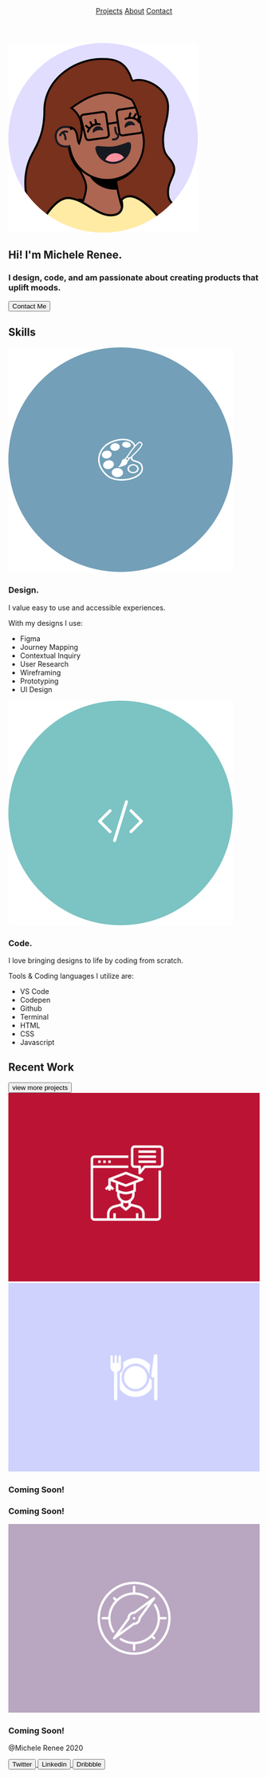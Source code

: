 <!DOCTYPE html>
<html lang="en">
<head>
    <meta charset="UTF-8">
    <meta name="viewport" content="width=device-width, initial-scale=1.0">
    <link rel="stylesheet" type="text/css" href="style\index.css">
    <title>Document</title>
    <!--what is needed:
        1. navigation bar with About, Projects, and Contact (links)
        2. Gallery of projects using flexbox
        3. Info in the about (or placeholder text)
        4. A 'my projects' button that links to page
        5. A 'contact me button that links to page
        6. social media links in the footer section-->
</head>

<body>
    <div class="container">
        <header>
            <nav>
                <div class="animations">
                    <a href="https://github.com/MicheleRegallie/Michele-Renee-Portfolio/blob/6b322c8e89f2eae9f255822cafea83c12bb0c7e8/projects.html" target="_blank">Projects</a>
                    <a href="https://github.com/MicheleRegallie/Michele-Renee-Portfolio/blob/f1a60e244a2fd8f0cda10cfc07025f315223ad34/about.html" target="_blank">About</a>
                    <a href="contact.html" target="_blank">Contact</a>
                </div>
            </nav>
        </header>
    <section class="header-info">
        <div class="header-text">
        <img class="header-image" src="images\michele_regallie_avatar.png" alt="cartoon avatar.">
        <h1>Hi! I'm Michele Renee.</h1>
        </div>
        <h3 class="tagline"> I design, code, and am passionate about creating products that uplift moods.</h3>
        <a href="contact.html"><button class ="contact-btn" type="button">Contact Me</button></a>
    </section>
    <section class="skills-section">
        <h2> Skills</h2>
        <div class="skills">
            <div class="design-skills card">
                <img class="design" src="images\design-image.png" alt="Design Icon.">
                <h3 class="skills-header">Design.</h3>
                <p>I value easy to use and accessible experiences. </p>
                <p>With my designs I use:</p>
                <ul class="tools design-list">
                    <li>Figma</li>
                    <li>Journey Mapping</li>
                    <li>Contextual Inquiry</li>
                    <li>User Research</li>
                    <li>Wireframing</li>
                    <li>Prototyping</li>
                    <li>UI Design</li>
                </ul>
            </div>
            <div class="coding-skills card">
                <img class="code" src="images\code-image.png" alt="Coding Icon.">
                <h3 class="skills-header">Code.</h3>
                <p>I love bringing designs to life by coding from scratch. </p>
                <p>Tools & Coding languages I utilize are:</p>
                <ul class="tools">
                    <li>VS Code</li>
                    <li>Codepen</li>
                    <li>Github</li>
                    <li>Terminal</li>
                    <li>HTML</li>
                    <li>CSS</li>
                    <li>Javascript</li>
                </ul>
            </div>
        </div>
    </section>
    <section class="projects">
        <h2> Recent Work </h2>
        <button class="btn projects-btn" type="button">view more projects</button>
        <div class="gallery-1">
            <img class="gallery-img" src="images\Lambda Mobile Dashboard.png" alt="Lambda Mobile Dashboard Project Thumbnail">
            <img class="gallery-img" src="images\foodreaubanner.png" alt="Foodreau Project Thumbnail">
        </div>
        <div class="gallery-1 gallery-animation">
            <h3>Coming Soon!</h3>
            <h3>Coming Soon!</h3>
        </div>
        <div class="gallery-2">
            <img class="gallery-img2" src="images\QFTBbanner.png" alt="Quest for the Best Project Thumbnail.">
        </div>
        <div class="gallery-2 gallery-animation">
            <h3>Coming Soon!</h3>
        </div>
    </section>
    <footer>
        <p> @Michele Renee 2020</p>
        <div class="footer">
            <a href="https://twitter.com/micheleregallie">
                <button class="footer-btn btn" type="button">Twitter</button>
            </a>
            <a href="https://www.linkedin.com/in/micheleregallie/">
                <button class="footer-btn btn" type="button">Linkedin</button>
            </a>
            <a href="https://dribbble.com/micheleregallie" class="footer-btn btn" >
                <button class="footer-btn btn" type="button">Dribbble</button>
            </a>
        </div>
    </footer>
    </div>
</body>
</html>
